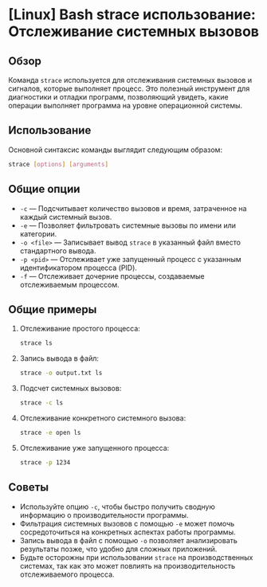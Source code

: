 # [Linux] Bash strace использование: Отслеживание системных вызовов

## Обзор
Команда `strace` используется для отслеживания системных вызовов и сигналов, которые выполняет процесс. Это полезный инструмент для диагностики и отладки программ, позволяющий увидеть, какие операции выполняет программа на уровне операционной системы.

## Использование
Основной синтаксис команды выглядит следующим образом:

```bash
strace [options] [arguments]
```

## Общие опции
- `-c` — Подсчитывает количество вызовов и время, затраченное на каждый системный вызов.
- `-e` — Позволяет фильтровать системные вызовы по имени или категории.
- `-o <file>` — Записывает вывод `strace` в указанный файл вместо стандартного вывода.
- `-p <pid>` — Отслеживает уже запущенный процесс с указанным идентификатором процесса (PID).
- `-f` — Отслеживает дочерние процессы, создаваемые отслеживаемым процессом.

## Общие примеры
1. Отслеживание простого процесса:
   ```bash
   strace ls
   ```

2. Запись вывода в файл:
   ```bash
   strace -o output.txt ls
   ```

3. Подсчет системных вызовов:
   ```bash
   strace -c ls
   ```

4. Отслеживание конкретного системного вызова:
   ```bash
   strace -e open ls
   ```

5. Отслеживание уже запущенного процесса:
   ```bash
   strace -p 1234
   ```

## Советы
- Используйте опцию `-c`, чтобы быстро получить сводную информацию о производительности программы.
- Фильтрация системных вызовов с помощью `-e` может помочь сосредоточиться на конкретных аспектах работы программы.
- Запись вывода в файл с помощью `-o` позволяет анализировать результаты позже, что удобно для сложных приложений.
- Будьте осторожны при использовании `strace` на производственных системах, так как это может повлиять на производительность отслеживаемого процесса.